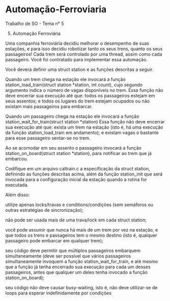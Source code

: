 # Automação-Ferroviaria
Trabalho de SO - Tema n° 5

5) Automação Ferroviária

Uma companhia ferroviária decidiu melhorar o desempenho de suas estações, e para isso decidiu robotizar tanto os seus trens, quanto os seus passageiros! Cada trem será controlado por uma thread, assim como cada passageiro. Você foi contratado para implementar essa automação.

Você deverá definir uma struct station e as funções descritas a seguir.

Quando um trem chega na estação ele invocará a função station_load_train(struct station *station, int count), cujo segundo argumento indica o número de vagas disponíveis no trem.  Essa função não deve encerrar sua execução até que: todos os passageiros estejam em seus assentos; e todos os lugares do trem estejam ocupados ou não existam mais passageiros para embarcar.

Quando um passageiro chega na estação ele invocará a função station_wait_for_train(struct station *station) Essa função não deve encerrar sua execução até que: exista um trem na estação (isto é, há uma execução da função station_load_train em andamento); e existam vagas o bastante para esse passageiro sentar-se no trem.

Ao se acomodar em seu assento o passageiro invocará a função station_on_board(struct station *station), para notificar ao trem que já embarcou.

Codifique em um arquivo caltrain.c a especificação da struct station, definindo as funções descritas acima, além da função station_init que será invocada para a configuração inicial da estação quando a rotina for executada. 

Além disso:

utilize apenas locks/travas e conditions/condições (sem semáforos ou outras estratégias de sincronização);

não pode ser usada mais de uma trava/lock em cada struct station;

você pode assumir que nunca há mais de um trem por vez na estação, e que todos os trens e passageiros tem o mesmo destino (isto é, qualquer passageiro pode 
embarcar em qualquer trem);

seu código deve permitir que múltiplos passageiros embarquem simultaneamente (deve ser possível que vários passageiros simultaneamente invoquem a função station_wait_for_train, e até mesmo que a função já tenha encerrado sua execução para cada um desses passageiros, antes que qualquer um deles tenha invocado a função station_on_board);

seu código não deve causar busy-waiting, isto é, não deve utilizar-se de loops para esperar indefinidamente por condições
